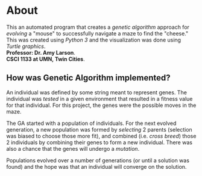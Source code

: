 # About
This an automated program that creates a *genetic algorithm* approach for *evolving* a "mouse" to successfully navigate a maze to find the "cheese." This was created using *Python 3* and the visualization was done using *Turtle graphics*.  
**Professor: Dr. Amy Larson**.  
**CSCI 1133 at UMN, Twin Cities**.  

## How was Genetic Algorithm implemented?
An individual was defined by some string meant to represent genes. The individual was *tested* in a given environment that resulted in a fitness value for that individual. For this project, the genes were the possible moves in the maze.

The GA started with a population of individuals. For the next evolved generation, a new population was formed by *selecting* 2 parents (selection was biased to choose those more fit), and combined (i.e. *cross breed*) those 2 individuals by combining their genes to form a new individual. There was also a chance that the genes will undergo a *mutation*.

Populations evolved over a number of generations (or until a solution was found) and the hope was that an individual will converge on the solution.
